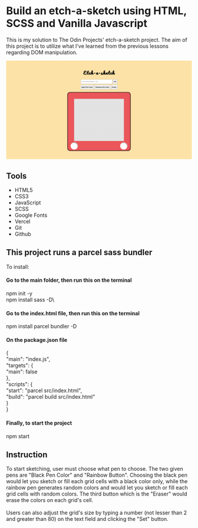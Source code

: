 # Build an etch-a-sketch using HTML, SCSS and Vanilla Javascript
This is my solution to The Odin Projects' etch-a-sketch project. The aim of this project is to utilize what I've learned from the previous lessons regarding DOM manipulation. 

![Screenshot of Etch-a-sketch](src/eas-screenshot.png)

## Tools
- HTML5
- CSS3
- JavaScript
- SCSS
- Google Fonts
- Vercel 
- Git 
- Github

## This project runs a parcel sass bundler
To install:
#### Go to the main folder, then run this on the terminal
npm init -y\
npm install sass -D\
#### Go to the index.html file, then run this on the terminal
npm install parcel bundler -D
#### On the package.json file
{\
 "main": "index.js",\
  "targets": {\
    "main": false\
  },\
  "scripts": {\
    "start": "parcel src/index.html",\
    "build": "parcel build src/index.html"\
  }\
}
#### Finally, to start the project
npm start

## Instruction
To start sketching, user must choose what pen to choose. The two given pens are "Black Pen Color" and "Rainbow Button". Choosing the black pen would let you sketch or fill each grid cells with a black color only, while the rainbow pen generates random colors and would let you sketch or fill each grid cells with random colors. The third button which is the "Eraser" would erase the colors on each grid's cell.\
\
Users can also adjust the grid's size by typing a number (not lesser than 2 and greater than 80) on the text field and clicking the "Set" button.
